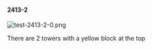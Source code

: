 #### 2413-2
![test-2413-2-0.png](https://github.com/lil-lab/nlvr/raw/master/nlvr/test/images/3/test-2413-2-0.png "test-2413-2-0.png")

There are 2 towers with a yellow block at the top